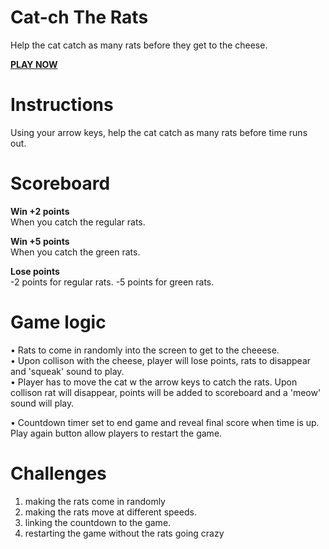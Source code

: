 # Cat-ch The Rats
Help the cat catch as many rats before they get to the cheese.<br/>

<strong><a href="https://1mim.github.io/Catch_The_Rats/">PLAY NOW</a></strong>

# Instructions
Using your arrow keys, help the cat catch as many rats before time runs out. 

# Scoreboard
<strong>Win +2 points</strong><br/>
When you catch the regular rats.

<strong>Win +5 points</strong><br/>
When you catch the green rats. 

<strong>Lose points</strong><br/>
-2 points for regular rats.
-5 points for green rats. 


# Game logic
<img src="https://i.ibb.co/V3HPhLz/Game-preview-1.png" alt="" /><br>
• Rats to come in randomly into the screen to get to the cheeese. <br>
• Upon collison with the cheese, player will lose points, rats to disappear and 'squeak' sound to play.<br>
• Player has to move the cat w the arrow keys to catch the rats. Upon collison rat will disappear, points will be added to scoreboard and a 'meow' sound will play.<br>

<img src="https://i.ibb.co/k3PxTVv/Game-preview-3.png" alt=""/><br>
• Countdown timer set to end game and reveal final score when time is up. Play again button allow players to restart the game. 


# Challenges
1. making the rats come in randomly
2. making the rats move at different speeds.
3. linking the countdown to the game.
4. restarting the game without the rats going crazy
